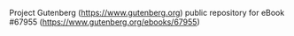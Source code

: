 Project Gutenberg (https://www.gutenberg.org) public repository for
eBook #67955 (https://www.gutenberg.org/ebooks/67955)
